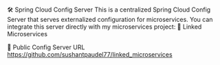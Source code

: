 🛠️ Spring Cloud Config Server
This is a centralized Spring Cloud Config Server that serves externalized configuration for microservices.
You can integrate this server directly with my microservices project:
🔗 Linked Microservices

🔗 Public Config Server URL
https://github.com/sushantpaudel77/linked_microservices
